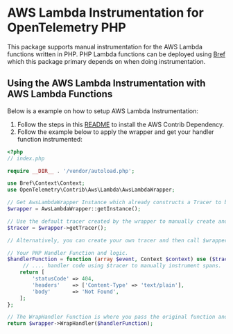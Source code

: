 # AWS Lambda Instrumentation for OpenTelemetry PHP 
This package supports manual instrumentation for the AWS Lambda functions written in PHP. PHP Lambda functions can be deployed using [Bref](https://bref.sh/) which this package primary depends on when doing instrumentation.


## Using the AWS Lambda Instrumentation with AWS Lambda Functions
Below is a example on how to setup AWS Lambda Instrumentation:

1. Follow the steps in this [README](../../README.md) to install the AWS Contrib Dependency.
2. Follow the example below to apply the wrapper and get your handler function instrumented:
```php
<?php
// index.php

require __DIR__ . '/vendor/autoload.php';

use Bref\Context\Context;
use OpenTelemetry\Contrib\Aws\Lambda\AwsLambdaWrapper;

// Get AwsLambdaWrapper Instance which already constructs a Tracer to be used for creating spans
$wrapper = AwsLambdaWrapper::getInstance();

// Use the default tracer created by the wrapper to manually create and instrument other spans.
$tracer = $wrapper->getTracer();

// Alternatively, you can create your own tracer and then call $wrapper->setTracer($customTracer)

// Your PHP Handler Function and logic.
$handlerFunction = function (array $event, Context $context) use ($tracer): array {
     // .... handler code using $tracer to manually instrument spans.
    return [
        'statusCode' => 404,
        'headers'    => ['Content-Type' => 'text/plain'],
        'body'       => 'Not Found',
    ];
};

// The WrapHandler Function is where you pass the original function and it gets instrumented
return $wrapper->WrapHandler($handlerFunction);
```